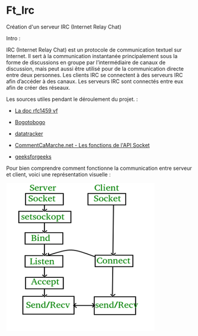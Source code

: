 # Ft_Irc

Création d'un serveur IRC (Internet Relay Chat)

Intro :

IRC (Internet Relay Chat) est un protocole de communication textuel sur Internet. Il sert
à la communication instantanée principalement sous la forme de discussions en groupe
par l’intermédiaire de canaux de discussion, mais peut aussi être utilisé pour de la communication directe entre deux personnes.
Les clients IRC se connectent à des serveurs IRC afin d’accéder à des canaux. Les
serveurs IRC sont connectés entre eux afin de créer des réseaux.

Les sources utiles pendant le déroulement du projet. :

- <a href="http://abcdrfc.free.fr/rfc-vf/rfc1459.html#411"> La doc rfc1459 vf </a>

- <a href="https://www.bogotobogo.com/cplusplus/sockets_server_client.php"> Bogotobogo </a>

- <a href="https://datatracker.ietf.org/doc/html/rfc1459#section-1.1"> datatracker </a>

- <a href="https://web.maths.unsw.edu.au/~lafaye/CCM/sockets/sockfonc.htm"> CommentCaMarche.net - Les fonctions de l'API Socket</a>

- <a href="https://www.geeksforgeeks.org/socket-programming-cc/?ref=lbp"> geeksforgeeks </a>

Pour bien comprendre comment fonctionne la communication entre serveur et client, voici une représentation visuelle :

<img  height="400" width="400" src="https://github.com/sach1095/Ft_Irc/blob/master/img/Socket_server_img.png" alt="serve/clien_communication" />
